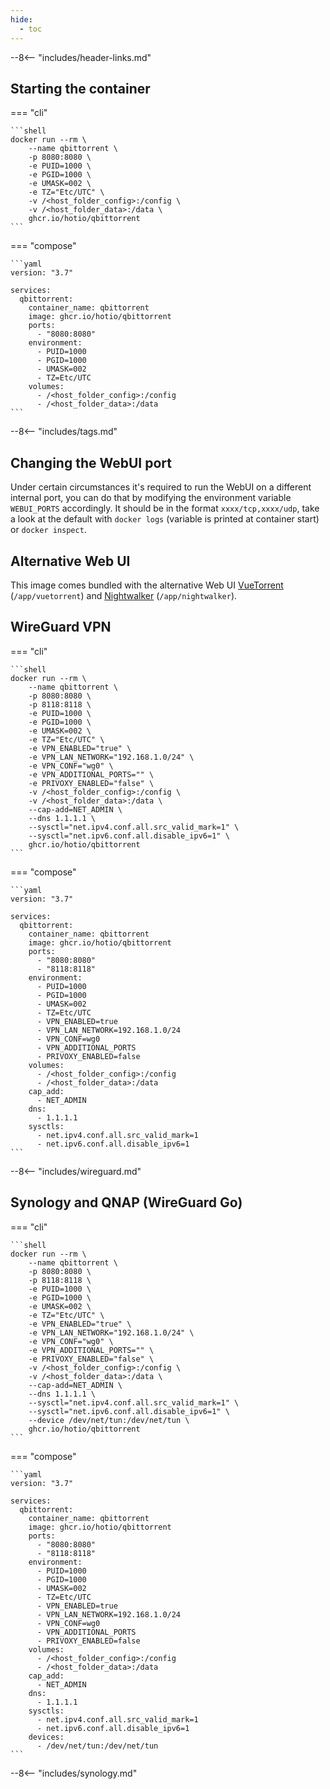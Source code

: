 ```yaml
---
hide:
  - toc
---
```


--8<-- "includes/header-links.md"

## Starting the container

=== "cli"

    ```shell
    docker run --rm \
        --name qbittorrent \
        -p 8080:8080 \
        -e PUID=1000 \
        -e PGID=1000 \
        -e UMASK=002 \
        -e TZ="Etc/UTC" \
        -v /<host_folder_config>:/config \
        -v /<host_folder_data>:/data \
        ghcr.io/hotio/qbittorrent
    ```

=== "compose"

    ```yaml
    version: "3.7"

    services:
      qbittorrent:
        container_name: qbittorrent
        image: ghcr.io/hotio/qbittorrent
        ports:
          - "8080:8080"
        environment:
          - PUID=1000
          - PGID=1000
          - UMASK=002
          - TZ=Etc/UTC
        volumes:
          - /<host_folder_config>:/config
          - /<host_folder_data>:/data
    ```

--8<-- "includes/tags.md"

## Changing the WebUI port

Under certain circumstances it's required to run the WebUI on a different internal port, you can do that by modifying the environment variable `WEBUI_PORTS` accordingly. It should be in the format `xxxx/tcp,xxxx/udp`, take a look at the default with `docker logs` (variable is printed at container start) or `docker inspect`.

## Alternative Web UI

This image comes bundled with the alternative Web UI [VueTorrent](https://github.com/WDaan/VueTorrent) (`/app/vuetorrent`) and [Nightwalker](https://github.com/CallMeBruce/nightwalker) (`/app/nightwalker`).

## WireGuard VPN

=== "cli"

    ```shell
    docker run --rm \
        --name qbittorrent \
        -p 8080:8080 \
        -p 8118:8118 \
        -e PUID=1000 \
        -e PGID=1000 \
        -e UMASK=002 \
        -e TZ="Etc/UTC" \
        -e VPN_ENABLED="true" \
        -e VPN_LAN_NETWORK="192.168.1.0/24" \
        -e VPN_CONF="wg0" \
        -e VPN_ADDITIONAL_PORTS="" \
        -e PRIVOXY_ENABLED="false" \
        -v /<host_folder_config>:/config \
        -v /<host_folder_data>:/data \
        --cap-add=NET_ADMIN \
        --dns 1.1.1.1 \
        --sysctl="net.ipv4.conf.all.src_valid_mark=1" \
        --sysctl="net.ipv6.conf.all.disable_ipv6=1" \
        ghcr.io/hotio/qbittorrent
    ```

=== "compose"

    ```yaml
    version: "3.7"

    services:
      qbittorrent:
        container_name: qbittorrent
        image: ghcr.io/hotio/qbittorrent
        ports:
          - "8080:8080"
          - "8118:8118"
        environment:
          - PUID=1000
          - PGID=1000
          - UMASK=002
          - TZ=Etc/UTC
          - VPN_ENABLED=true
          - VPN_LAN_NETWORK=192.168.1.0/24
          - VPN_CONF=wg0
          - VPN_ADDITIONAL_PORTS
          - PRIVOXY_ENABLED=false
        volumes:
          - /<host_folder_config>:/config
          - /<host_folder_data>:/data
        cap_add:
          - NET_ADMIN
        dns:
          - 1.1.1.1
        sysctls:
          - net.ipv4.conf.all.src_valid_mark=1
          - net.ipv6.conf.all.disable_ipv6=1
    ```

--8<-- "includes/wireguard.md"

## Synology and QNAP (WireGuard Go)

=== "cli"

    ```shell
    docker run --rm \
        --name qbittorrent \
        -p 8080:8080 \
        -p 8118:8118 \
        -e PUID=1000 \
        -e PGID=1000 \
        -e UMASK=002 \
        -e TZ="Etc/UTC" \
        -e VPN_ENABLED="true" \
        -e VPN_LAN_NETWORK="192.168.1.0/24" \
        -e VPN_CONF="wg0" \
        -e VPN_ADDITIONAL_PORTS="" \
        -e PRIVOXY_ENABLED="false" \
        -v /<host_folder_config>:/config \
        -v /<host_folder_data>:/data \
        --cap-add=NET_ADMIN \
        --dns 1.1.1.1 \
        --sysctl="net.ipv4.conf.all.src_valid_mark=1" \
        --sysctl="net.ipv6.conf.all.disable_ipv6=1" \
        --device /dev/net/tun:/dev/net/tun \
        ghcr.io/hotio/qbittorrent
    ```

=== "compose"

    ```yaml
    version: "3.7"

    services:
      qbittorrent:
        container_name: qbittorrent
        image: ghcr.io/hotio/qbittorrent
        ports:
          - "8080:8080"
          - "8118:8118"
        environment:
          - PUID=1000
          - PGID=1000
          - UMASK=002
          - TZ=Etc/UTC
          - VPN_ENABLED=true
          - VPN_LAN_NETWORK=192.168.1.0/24
          - VPN_CONF=wg0
          - VPN_ADDITIONAL_PORTS
          - PRIVOXY_ENABLED=false
        volumes:
          - /<host_folder_config>:/config
          - /<host_folder_data>:/data
        cap_add:
          - NET_ADMIN
        dns:
          - 1.1.1.1
        sysctls:
          - net.ipv4.conf.all.src_valid_mark=1
          - net.ipv6.conf.all.disable_ipv6=1
        devices:
          - /dev/net/tun:/dev/net/tun
    ```

--8<-- "includes/synology.md"
